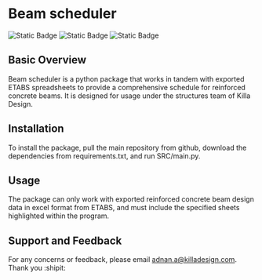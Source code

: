 # **Beam scheduler**
![Static Badge](https://img.shields.io/badge/required_ETABS_version-v21-blue?style=flat)
![Static Badge](https://img.shields.io/badge/python-v3.12.1%2B-green?style=flat)
![Static Badge](https://img.shields.io/badge/license-MIT-purple?style=flat)


## Basic Overview
Beam scheduler is a python package that works in tandem with exported ETABS spreadsheets to provide a comprehensive schedule for reinforced concrete beams. It is designed for usage under the structures team of Killa Design.

## Installation
To install the package, pull the main repository from github, download the dependencies from requirements.txt, and run SRC/main.py.

## Usage
The package can only work with exported reinforced concrete beam design data in excel format from ETABS, and must include the specified sheets highlighted within the program.

## Support and Feedback
For any concerns or feedback, please email adnan.a@killadesign.com. Thank you  :shipit:
